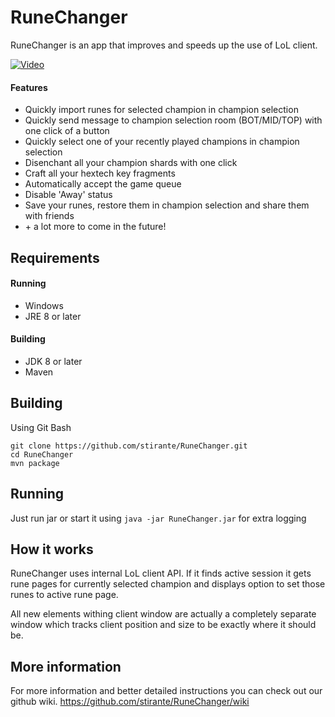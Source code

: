 # RuneChanger

RuneChanger is an app that improves and speeds up the use of LoL client.

[![Video](https://upload.wikimedia.org/wikipedia/commons/thumb/e/e1/YouTube_play_buttom_icon_%282013-2017%29.svg/200px-YouTube_play_buttom_icon_%282013-2017%29.svg.png)](https://www.youtube.com/watch?v=cTbkTanju8I)

#### Features
* Quickly import runes for selected champion in champion selection
* Quickly send message to champion selection room (BOT/MID/TOP) with one click of a button
* Quickly select one of your recently played champions in champion selection
* Disenchant all your champion shards with one click
* Craft all your hextech key fragments 
* Automatically accept the game queue
* Disable 'Away' status
* Save your runes, restore them in champion selection and share them with friends
* \+ a lot more to come in the future! 

## Requirements
#### Running
* Windows
* JRE 8 or later
#### Building
* JDK 8 or later
* Maven

## Building

Using Git Bash
```
git clone https://github.com/stirante/RuneChanger.git
cd RuneChanger
mvn package
```

## Running
Just run jar or start it using ``java -jar RuneChanger.jar`` for extra logging

## How it works
RuneChanger uses internal LoL client API. If it finds active session it gets rune pages for currently selected champion and displays option to set those runes to active rune page.

All new elements withing client window are actually a completely separate window which tracks client position and size to be exactly where it should be.

## More information
For more information and better detailed instructions you can check out our github wiki.
https://github.com/stirante/RuneChanger/wiki
